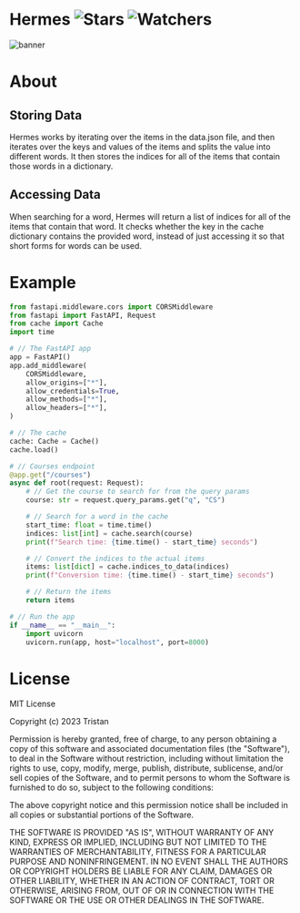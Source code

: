 # Hermes ![Stars](https://img.shields.io/github/stars/realTristan/Hermes?color=brightgreen) ![Watchers](https://img.shields.io/github/watchers/realTristan/Hermes?label=Watchers)
![banner](https://user-images.githubusercontent.com/75189508/230987049-665418b1-3576-49b7-861e-29036859ad8a.png)

# About
## Storing Data
Hermes works by iterating over the items in the data.json file, and then iterates over the keys and values of the items and splits the value into different words. It then stores the indices for all of the items that contain those words in a dictionary.

## Accessing Data
When searching for a word, Hermes will return a list of indices for all of the items that contain that word. It checks whether the key in the cache dictionary contains the provided word, instead of just accessing it so that short forms for words can be used.

# Example
```py
from fastapi.middleware.cors import CORSMiddleware
from fastapi import FastAPI, Request
from cache import Cache
import time

# // The FastAPI app
app = FastAPI()
app.add_middleware(
    CORSMiddleware,
    allow_origins=["*"],
    allow_credentials=True,
    allow_methods=["*"],
    allow_headers=["*"],
)

# // The cache
cache: Cache = Cache()
cache.load()

# // Courses endpoint
@app.get("/courses")
async def root(request: Request):
    # // Get the course to search for from the query params
    course: str = request.query_params.get("q", "CS")

    # // Search for a word in the cache
    start_time: float = time.time()
    indices: list[int] = cache.search(course)
    print(f"Search time: {time.time() - start_time} seconds")

    # // Convert the indices to the actual items
    items: list[dict] = cache.indices_to_data(indices)
    print(f"Conversion time: {time.time() - start_time} seconds")

    # // Return the items
    return items

# // Run the app
if __name__ == "__main__":
    import uvicorn
    uvicorn.run(app, host="localhost", port=8000)
```

# License
MIT License

Copyright (c) 2023 Tristan

Permission is hereby granted, free of charge, to any person obtaining a copy
of this software and associated documentation files (the "Software"), to deal
in the Software without restriction, including without limitation the rights
to use, copy, modify, merge, publish, distribute, sublicense, and/or sell
copies of the Software, and to permit persons to whom the Software is
furnished to do so, subject to the following conditions:

The above copyright notice and this permission notice shall be included in all
copies or substantial portions of the Software.

THE SOFTWARE IS PROVIDED "AS IS", WITHOUT WARRANTY OF ANY KIND, EXPRESS OR
IMPLIED, INCLUDING BUT NOT LIMITED TO THE WARRANTIES OF MERCHANTABILITY,
FITNESS FOR A PARTICULAR PURPOSE AND NONINFRINGEMENT. IN NO EVENT SHALL THE
AUTHORS OR COPYRIGHT HOLDERS BE LIABLE FOR ANY CLAIM, DAMAGES OR OTHER
LIABILITY, WHETHER IN AN ACTION OF CONTRACT, TORT OR OTHERWISE, ARISING FROM,
OUT OF OR IN CONNECTION WITH THE SOFTWARE OR THE USE OR OTHER DEALINGS IN THE
SOFTWARE.

